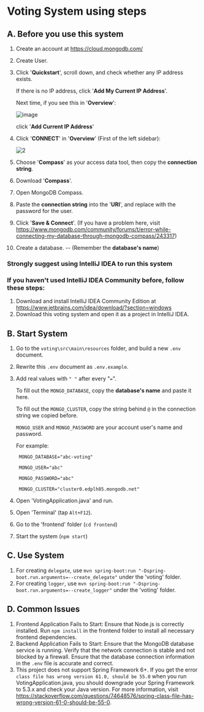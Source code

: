 # Voting System using steps
## A. Before you use this system
1. Create an account at https://cloud.mongodb.com/
2. Create User.
3. Click '**Quickstart**', scroll down, and check whether any IP address exists.

   If there is no IP address, click '**Add My Current IP Address**'.

   Next time, if you see this in '**Overview**':

   ![image](https://github.com/wy8881/voting/assets/74237376/ca759087-d4f0-40b9-be5f-67d229075922)

   click '**Add Current IP Address**'
5. Click '**CONNECT**' in '**Overview**' (First of the left sidebar):

   ![2](https://github.com/wy8881/voting/assets/74237376/4966521d-f251-455b-8224-e36f0125e4ef)

7. Choose '**Compass**' as your access data tool, then copy the **connection string**.
8. Download '**Compass**'.
9. Open MongoDB Compass.
10. Paste the **connection string** into the '**URI**', and replace **<password>** with the password for the user. 
11. Click '**Save & Connect**'. (If you have a problem here, visit https://www.mongodb.com/community/forums/t/error-while-connecting-my-database-through-mongodb-compass/243317)
12. Create a database. -- (Remember the **database's name**)
### Strongly suggest using IntelliJ IDEA to run this system
### If you haven't used IntelliJ IDEA Community before, follow these steps:
1. Download and install IntelliJ IDEA Community Edition at https://www.jetbrains.com/idea/download/?section=windows
2. Download this voting system and open it as a project in IntelliJ IDEA.
## B. Start System
1. Go to the `voting\src\main\resources` folder, and build a new `.env` document.
2. Rewrite this `.env` document as `.env.example`.
3. Add real values with `" "` after every "`=`".
   
   To fill out the `MONGO_DATABASE`, copy the **database's name** and paste it here.
   
   To fill out the `MONGO_CLUSTER`, copy the string behind `@` in the connection string we copied before.
   
   `MONGO_USER` and `MONGO_PASSWORD` are your account user's name and password.
   
   For example:
   
        MONGO_DATABASE="abc-voting"
   
        MONGO_USER="abc"
   
        MONGO_PASSWORD="abc"
   
        MONGO_CLUSTER="cluster0.edplh85.mongodb.net"
5. Open 'VotingApplication.java' and run.
6. Open 'Terminal' (tap `Alt+F12`).
7. Go to the 'frontend' folder (`cd frontend`)
8. Start the system (`npm start`)
## C. Use System
1. For creating `delegate`, use `mvn spring-boot:run "-Dspring-boot.run.arguments=--create_delegate"` under the 'voting' folder.
2. For creating `logger`, use `mvn spring-boot:run "-Dspring-boot.run.arguments=--create_logger"` under the 'voting' folder.
## D. Common Issues
1. Frontend Application Fails to Start: 
        Ensure that Node.js is correctly installed. Run `npm install` in the frontend folder to install all necessary frontend dependencies.
2. Backend Application Fails to Start: 
        Ensure that the MongoDB database service is running. Verify that the network connection is stable and not blocked by a firewall. Ensure that the database connection information in the `.env` file is accurate and correct.
3. This project does not support Spring Framework 6+. If you get the error `class file has wrong version 61.0, should be 55.0` when you run VotingApplication.java, you should downgrade your Spring Framework to 5.3.x and check your Java version. For more information, visit https://stackoverflow.com/questions/74648576/spring-class-file-has-wrong-version-61-0-should-be-55-0.
